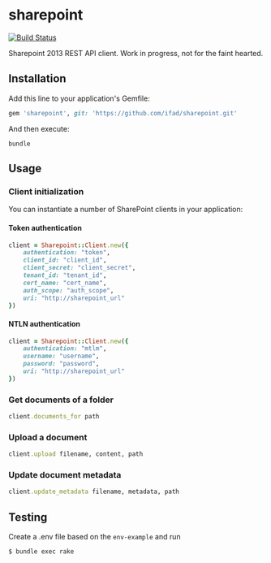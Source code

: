 # sharepoint

[![Build Status](https://github.com/ifad/sharepoint/actions/workflows/ruby.yml/badge.svg)](https://github.com/ifad/sharepoint/actions)

Sharepoint 2013 REST API client. Work in progress, not for the faint hearted.

## Installation

Add this line to your application's Gemfile:

```rb
gem 'sharepoint', git: 'https://github.com/ifad/sharepoint.git'
```

And then execute:

    bundle

## Usage

### Client initialization

You can instantiate a number of SharePoint clients in your application:

#### Token authentication

```rb
client = Sharepoint::Client.new({
    authentication: "token",
    client_id: "client_id",
    client_secret: "client_secret",
    tenant_id: "tenant_id",
    cert_name: "cert_name",
    auth_scope: "auth_scope",
    uri: "http://sharepoint_url"
})
```

#### NTLN authentication

```rb
client = Sharepoint::Client.new({
    authentication: "mtlm",
    username: "username",
    password: "password",
    uri: "http://sharepoint_url"
})
```

### Get documents of a folder

```rb
client.documents_for path
```

### Upload a document

```rb
client.upload filename, content, path
```

### Update document metadata

```rb
client.update_metadata filename, metadata, path
```

## Testing

Create a .env file based on the `env-example` and run

```bash
$ bundle exec rake
```
